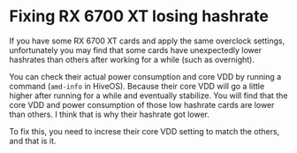 # Fixing RX 6700 XT losing hashrate

If you have some RX 6700 XT cards and apply the same overclock settings, unfortunately you may find that some cards have unexpectedly lower hashrates than others after working for a while (such as overnight).

You can check their actual power consumption and core VDD by running a command (```amd-info``` in HiveOS). Because their core VDD will go a little higher after running for a while and eventually stabilize.
You will find that the core VDD and power consumption of those low hashrate cards are lower than others. I think that is why their hashrate got lower.

To fix this, you need to increse their core VDD setting to match the others, and that is it.
